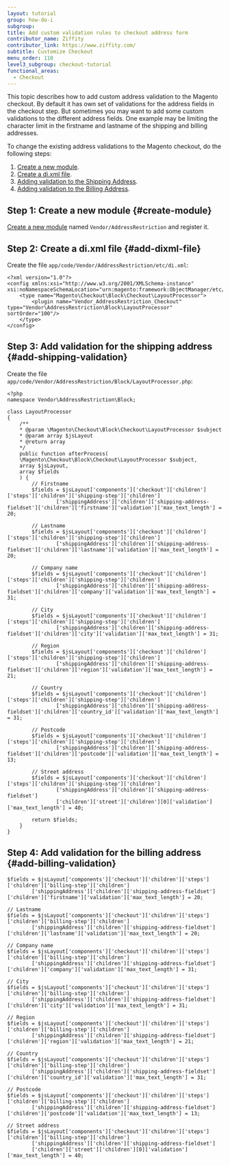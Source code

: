 ```yaml
---
layout: tutorial
group: how-do-i
subgroup:
title: Add custom validation rules to checkout address form
contributor_name: Ziffity
contributor_link: https://www.ziffity.com/
subtitle: Customize Checkout
menu_order: 110
level3_subgroup: checkout-tutorial
functional_areas:
  - Checkout
---
```


This topic describes how to add custom address validation to the Magento checkout.  By default it has own set of validations for the address fields in the checkout step. But sometimes you may want to add some custom validations to the different address fields. One example may be limiting the character limit in the firstname and lastname of the shipping and billing addresses.

To change the existing address validations to the Magento checkout, do the following steps:

1. [Create a new module](#create-module).
1. [Create a di.xml file](#add-dixml-file).
1. [Adding validation to the Shipping Address](#add-shipping-validation).
1. [Adding validation to the Billing Address](#add-billing-validation).

## Step 1: Create a new module {#create-module}

[Create a new module](https://devdocs.magento.com/videos/fundamentals/create-a-new-module/) named `Vendor/AddressRestriction` and register it.

## Step 2: Create a di.xml file {#add-dixml-file}

Create the file `app/code/Vendor/AddressRestriction/etc/di.xml`:

```php?start_inline=1
<?xml version="1.0"?>
<config xmlns:xsi="http://www.w3.org/2001/XMLSchema-instance" xsi:noNamespaceSchemaLocation="urn:magento:framework:ObjectManager/etc/config.xsd">
    <type name="Magento\Checkout\Block\Checkout\LayoutProcessor">
        <plugin name="Vendor_AddressRestriction_Checkout" type="Vendor\AddressRestriction\Block\LayoutProcessor" sortOrder="100"/>
    </type>
</config>
```

## Step 3: Add validation for the shipping address {#add-shipping-validation}

Create the file `app/code/Vendor/AddressRestriction/Block/LayoutProcessor.php`:

```php?start_inline=1
<?php
namespace Vendor\AddressRestriction\Block;

class LayoutProcessor
{
    /**
    * @param \Magento\Checkout\Block\Checkout\LayoutProcessor $subject
    * @param array $jsLayout
    * @return array
    */
    public function afterProcess(
    \Magento\Checkout\Block\Checkout\LayoutProcessor $subject,
    array $jsLayout,
    array $fields
    ) {
        // Firstname
        $fields = $jsLayout['components']['checkout']['children']['steps']['children']['shipping-step']['children']
                ['shippingAddress']['children']['shipping-address-fieldset']['children']['firstname']['validation']['max_text_length'] = 20;

        // Lastname
        $fields = $jsLayout['components']['checkout']['children']['steps']['children']['shipping-step']['children']
                ['shippingAddress']['children']['shipping-address-fieldset']['children']['lastname']['validation']['max_text_length'] = 20;

        // Company name
        $fields = $jsLayout['components']['checkout']['children']['steps']['children']['shipping-step']['children']
                ['shippingAddress']['children']['shipping-address-fieldset']['children']['company']['validation']['max_text_length'] = 31;

        // City
        $fields = $jsLayout['components']['checkout']['children']['steps']['children']['shipping-step']['children']
                ['shippingAddress']['children']['shipping-address-fieldset']['children']['city']['validation']['max_text_length'] = 31;

        // Region
        $fields = $jsLayout['components']['checkout']['children']['steps']['children']['shipping-step']['children']
                ['shippingAddress']['children']['shipping-address-fieldset']['children']['region']['validation']['max_text_length'] = 21;

        // Country
        $fields = $jsLayout['components']['checkout']['children']['steps']['children']['shipping-step']['children']
                ['shippingAddress']['children']['shipping-address-fieldset']['children']['country_id']['validation']['max_text_length'] = 31;

        // Postcode
        $fields = $jsLayout['components']['checkout']['children']['steps']['children']['shipping-step']['children']
                ['shippingAddress']['children']['shipping-address-fieldset']['children']['postcode']['validation']['max_text_length'] = 13;

        // Street address
        $fields = $jsLayout['components']['checkout']['children']['steps']['children']['shipping-step']['children']
                ['shippingAddress']['children']['shipping-address-fieldset']
                ['children']['street']['children'][0]['validation']['max_text_length'] = 40;

        return $fields;
    }
}
```

## Step 4: Add validation for the billing address {#add-billing-validation}

```php?start_inline=1
$fields = $jsLayout['components']['checkout']['children']['steps']['children']['billing-step']['children']
        ['shippingAddress']['children']['shipping-address-fieldset']['children']['firstname']['validation']['max_text_length'] = 20;

// Lastname
$fields = $jsLayout['components']['checkout']['children']['steps']['children']['billing-step']['children']
        ['shippingAddress']['children']['shipping-address-fieldset']['children']['lastname']['validation']['max_text_length'] = 20;

// Company name
$fields = $jsLayout['components']['checkout']['children']['steps']['children']['billing-step']['children']
        ['shippingAddress']['children']['shipping-address-fieldset']['children']['company']['validation']['max_text_length'] = 31;

// City
$fields = $jsLayout['components']['checkout']['children']['steps']['children']['billing-step']['children']
        ['shippingAddress']['children']['shipping-address-fieldset']['children']['city']['validation']['max_text_length'] = 31;

// Region
$fields = $jsLayout['components']['checkout']['children']['steps']['children']['billing-step']['children']
        ['shippingAddress']['children']['shipping-address-fieldset']['children']['region']['validation']['max_text_length'] = 21;

// Country
$fields = $jsLayout['components']['checkout']['children']['steps']['children']['billing-step']['children']
        ['shippingAddress']['children']['shipping-address-fieldset']['children']['country_id']['validation']['max_text_length'] = 31;

// Postcode
$fields = $jsLayout['components']['checkout']['children']['steps']['children']['billing-step']['children']
        ['shippingAddress']['children']['shipping-address-fieldset']['children']['postcode']['validation']['max_text_length'] = 13;

// Street address
$fields = $jsLayout['components']['checkout']['children']['steps']['children']['billing-step']['children']
        ['shippingAddress']['children']['shipping-address-fieldset']
        ['children']['street']['children'][0]['validation']['max_text_length'] = 40;
```
